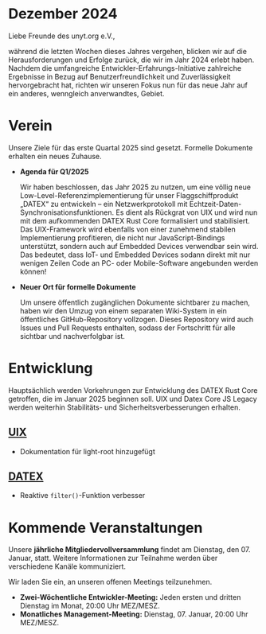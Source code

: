 # Dezember 2024

Liebe Freunde des unyt.org e.V.,

während die letzten Wochen dieses Jahres vergehen, blicken wir auf die Herausforderungen und Erfolge zurück, die wir im Jahr 2024 erlebt haben. Nachdem die umfangreiche Entwickler-Erfahrungs-Initiative zahlreiche Ergebnisse in Bezug auf Benutzerfreundlichkeit und Zuverlässigkeit hervorgebracht hat, richten wir unseren Fokus nun für das neue Jahr auf ein anderes, wenngleich anverwandtes, Gebiet.

# Verein

Unsere Ziele für das erste Quartal 2025 sind gesetzt. Formelle Dokumente erhalten ein neues Zuhause.

- **Agenda für Q1/2025**
  
  Wir haben beschlossen, das Jahr 2025 zu nutzen, um eine völlig neue Low-Level-Referenzimplementierung für unser
  Flaggschiffprodukt „DATEX“ zu entwickeln – ein Netzwerkprotokoll mit Echtzeit-Daten-Synchronisationsfunktionen. Es dient
  als Rückgrat von UIX und wird nun mit dem aufkommenden DATEX Rust Core formalisiert und stabilisiert.
  Das UIX-Framework wird ebenfalls von einer zunehmend stabilen Implementierung profitieren, die nicht nur JavaScript-Bindings unterstützt, sondern auch auf Embedded Devices verwendbar sein wird. Das bedeutet, dass IoT- und Embedded Devices sodann direkt mit nur wenigen Zeilen Code an PC- oder Mobile-Software angebunden werden können!

- **Neuer Ort für formelle Dokumente**

  Um unsere öffentlich zugänglichen Dokumente sichtbarer zu machen, haben wir den Umzug von einem separaten Wiki-System in ein öffentliches GitHub-Repository vollzogen. Dieses Repository wird auch Issues und Pull Requests enthalten, sodass der Fortschritt für alle sichtbar und nachverfolgbar ist.

# Entwicklung
Hauptsächlich werden Vorkehrungen zur Entwicklung des DATEX Rust Core getroffen, die im Januar 2025 beginnen soll.
UIX und Datex Core JS Legacy werden weiterhin Stabilitäts- und Sicherheitsverbesserungen erhalten.

## [UIX](https://github.com/unyt-org/uix/pulls?q=is:closed%20created:2024-11-01..2024-11-30)
* Dokumentation für light-root hinzugefügt

## [DATEX](https://github.com/unyt-org/datex-core-js-legacy/pulls?q=is:closed%20created:2024-11-01..2024-11-30)
* Reaktive `filter()`-Funktion verbesser

# Kommende Veranstaltungen

Unsere **jährliche Mitgliedervollversammlung** findet am Dienstag, den 07. Januar, statt. Weitere Informationen zur Teilnahme werden über verschiedene Kanäle kommuniziert.

Wir laden Sie ein, an unseren offenen Meetings teilzunehmen.

* **Zwei-Wöchentliche Entwickler-Meeting:** Jeden ersten und dritten Dienstag im Monat, 20:00 Uhr MEZ/MESZ.
* **Monatliches Management-Meeting:** Dienstag, 07. Januar, 20:00 Uhr MEZ/MESZ.